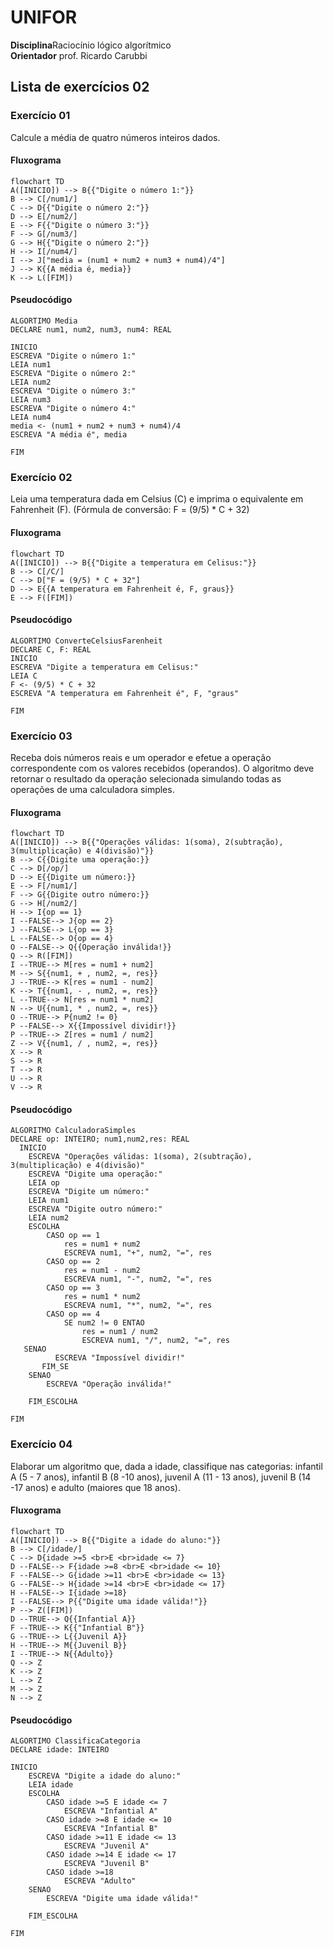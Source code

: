 # UNIFOR
**Disciplina**Raciocínio lógico algorítmico <br>
**Orientador** prof. Ricardo Carubbi

## Lista de exercícios 02

### Exercício 01 
Calcule a média de quatro números inteiros dados.

#### Fluxograma

```mermaid
flowchart TD
A([INICIO]) --> B{{"Digite o número 1:"}}
B --> C[/num1/]
C --> D{{"Digite o número 2:"}}
D --> E[/num2/]
E --> F{{"Digite o número 3:"}}
F --> G[/num3/]
G --> H{{"Digite o número 2:"}}
H --> I[/num4/]
I --> J["media = (num1 + num2 + num3 + num4)/4"]
J --> K{{A média é, media}}
K --> L([FIM]) 
```

#### Pseudocódigo 

```
ALGORTIMO Media
DECLARE num1, num2, num3, num4: REAL

INICIO
ESCREVA "Digite o número 1:"
LEIA num1
ESCREVA "Digite o número 2:"
LEIA num2
ESCREVA "Digite o número 3:"
LEIA num3
ESCREVA "Digite o número 4:"
LEIA num4
media <- (num1 + num2 + num3 + num4)/4
ESCREVA "A média é", media

FIM
```
### Exercício 02 
Leia uma temperatura dada em Celsius (C) e imprima o equivalente em Fahrenheit (F). (Fórmula de conversão: F = (9/5) * C + 32)

#### Fluxograma 

```mermaid
flowchart TD
A([INICIO]) --> B{{"Digite a temperatura em Celisus:"}}
B --> C[/C/]
C --> D["F = (9/5) * C + 32"]
D --> E{{A temperatura em Fahrenheit é, F, graus}}
E --> F([FIM])
```

#### Pseudocódigo 

```
ALGORTIMO ConverteCelsiusFarenheit
DECLARE C, F: REAL
INICIO
ESCREVA "Digite a temperatura em Celisus:"
LEIA C
F <- (9/5) * C + 32
ESCREVA "A temperatura em Fahrenheit é", F, "graus"

FIM
```
### Exercício 03 
Receba dois números reais e um operador e efetue a operação correspondente com os valores recebidos (operandos). 
O algoritmo deve retornar o resultado da operação selecionada simulando todas as operações de uma calculadora simples.

#### Fluxograma 

```mermaid
flowchart TD
A([INICIO]) --> B{{"Operações válidas: 1(soma), 2(subtração), 3(multiplicação) e 4(divisão)"}}
B --> C{{Digite uma operação:}}
C --> D[/op/]
D --> E{{Digite um número:}}
E --> F[/num1/]
F --> G{{Digite outro número:}}
G --> H[/num2/]
H --> I{op == 1}
I --FALSE--> J{op == 2}
J --FALSE--> L{op == 3}
L --FALSE--> O{op == 4}
O --FALSE--> Q{{Operação inválida!}}
Q --> R([FIM])
I --TRUE--> M[res = num1 + num2]
M --> S{{num1, + , num2, =, res}}
J --TRUE--> K[res = num1 - num2]
K --> T{{num1, - , num2, =, res}}
L --TRUE--> N[res = num1 * num2]
N --> U{{num1, * , num2, =, res}}
O --TRUE--> P{num2 != 0}
P --FALSE--> X{{Impossível dividir!}}
P --TRUE--> Z[res = num1 / num2]
Z --> V{{num1, / , num2, =, res}}
X --> R
S --> R
T --> R
U --> R
V --> R
```

#### Pseudocódigo 

```
ALGORITMO CalculadoraSimples
DECLARE op: INTEIRO; num1,num2,res: REAL
  INICIO
    ESCREVA "Operações válidas: 1(soma), 2(subtração), 3(multiplicação) e 4(divisão)"
    ESCREVA "Digite uma operação:"
    LEIA op
    ESCREVA "Digite um número:"
    LEIA num1
    ESCREVA "Digite outro número:"
    LEIA num2
    ESCOLHA
        CASO op == 1
            res = num1 + num2
            ESCREVA num1, "+", num2, "=", res
        CASO op == 2
            res = num1 - num2
            ESCREVA num1, "-", num2, "=", res
        CASO op == 3
            res = num1 * num2
            ESCREVA num1, "*", num2, "=", res
        CASO op == 4
            SE num2 != 0 ENTAO
                res = num1 / num2
                ESCREVA num1, "/", num2, "=", res
   SENAO
          ESCREVA "Impossível dividir!"
       FIM_SE
    SENAO
        ESCREVA "Operação inválida!"

    FIM_ESCOLHA

FIM
```
### Exercício 04 
Elaborar um algoritmo que, dada a idade, classifique nas categorias: infantil A (5 - 7 anos), infantil B (8 -10 anos), juvenil A (11 - 13 anos), juvenil B (14 -17 anos) e adulto (maiores que 18 anos).

#### Fluxograma 

```mermaid
flowchart TD
A([INICIO]) --> B{{"Digite a idade do aluno:"}}
B --> C[/idade/]
C --> D{idade >=5 <br>E <br>idade <= 7}
D --FALSE--> F{idade >=8 <br>E <br>idade <= 10}
F --FALSE--> G{idade >=11 <br>E <br>idade <= 13}
G --FALSE--> H{idade >=14 <br>E <br>idade <= 17}
H --FALSE--> I{idade >=18}
I --FALSE--> P{{"Digite uma idade válida!"}}
P --> Z([FIM])
D --TRUE--> Q{{Infantial A}}
F --TRUE--> K{{"Infantial B"}}
G --TRUE--> L{{Juvenil A}}
H --TRUE--> M{{Juvenil B}}
I --TRUE--> N{{Adulto}}
Q --> Z
K --> Z
L --> Z
M --> Z
N --> Z
```

#### Pseudocódigo

```
ALGORTIMO ClassificaCategoria
DECLARE idade: INTEIRO

INICIO
    ESCREVA "Digite a idade do aluno:"
    LEIA idade
    ESCOLHA
        CASO idade >=5 E idade <= 7
            ESCREVA "Infantial A"
        CASO idade >=8 E idade <= 10
            ESCREVA "Infantial B"
        CASO idade >=11 E idade <= 13
            ESCREVA "Juvenil A"
        CASO idade >=14 E idade <= 17
            ESCREVA "Juvenil B"
        CASO idade >=18
            ESCREVA "Adulto"
    SENAO
        ESCREVA "Digite uma idade válida!"

    FIM_ESCOLHA

FIM
```



